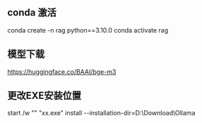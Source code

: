 ## conda 激活
conda create -n rag python==3.10.0
conda activate rag

## 模型下载
https://huggingface.co/BAAI/bge-m3

## 更改EXE安装位置
start /w "" "xx.exe" install --installation-dir=D:\Download\Ollama